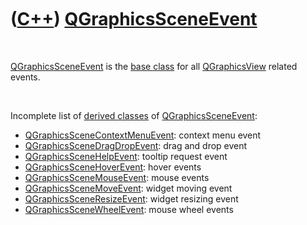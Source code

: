 
 

 

 

 

 

([C++](Cpp.md)) [QGraphicsSceneEvent](CppQGraphicsSceneEvent.md)
==================================================================

 

[QGraphicsSceneEvent](CppQGraphicsSceneEvent.md) is the [base
class](CppBaseClass.md) for all [QGraphicsView](CppQGraphicsView.md)
related events.

 

Incomplete list of [derived classes](CppDerivedClass.md) of
[QGraphicsSceneEvent](CppQGraphicsSceneEvent.md):

-   [QGraphicsSceneContextMenuEvent](CppQGraphicsSceneContextMenuEvent.md):
    context menu event
-   [QGraphicsSceneDragDropEvent](CppQGraphicsSceneDragDropEvent.md):
    drag and drop event
-   [QGraphicsSceneHelpEvent](CppQGraphicsSceneHelpEvent.md): tooltip
    request event
-   [QGraphicsSceneHoverEvent](CppQGraphicsSceneHoverEvent.md): hover
    events
-   [QGraphicsSceneMouseEvent](CppQGraphicsSceneMouseEvent.md): mouse
    events
-   [QGraphicsSceneMoveEvent](CppQGraphicsSceneMoveEvent.md): widget
    moving event
-   [QGraphicsSceneResizeEvent](CppQGraphicsSceneResizeEvent.md):
    widget resizing event
-   [QGraphicsSceneWheelEvent](CppQGraphicsSceneWheelEvent.md): mouse
    wheel events

 

 

 

 

 

 

